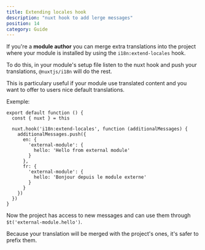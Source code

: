 ```yaml
---
title: Extending locales hook
description: "nuxt hook to add lerge messages"
position: 14
category: Guide
---
```


If you're a **module author** you can merge extra translations into the project where your module is installed by using the `i18n:extend-locales` hook.

To do this, in your module's setup file listen to the nuxt hook and push your translations, `@nuxtjs/i18n` will do the rest.

This is particulary useful if your module use translated content and you want to offer to users nice default translations.

Exemple:
```js{}[my-module-exemple/setup.js]
export default function () {
  const { nuxt } = this

  nuxt.hook('i18n:extend-locales', function (additionalMessages) {
    additionalMessages.push({
      en: {
        'external-module': {
          hello: 'Hello from external module'
        }
      },
      fr: {
        'external-module': {
          hello: 'Bonjour depuis le module externe'
        }
      }
    })
  })
}
```
Now the project has access to new messages and can use them through `$t('external-module.hello')`.

<alert type="warning">
Because your translation will be merged with the project's ones, it's safer to prefix them.
</alert>
